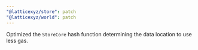 ```yaml
---
"@latticexyz/store": patch
"@latticexyz/world": patch
---
```


Optimized the `StoreCore` hash function determining the data location to use less gas.
